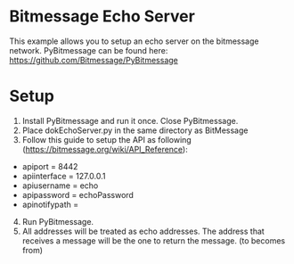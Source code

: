 Bitmessage Echo Server
===================

This example allows you to setup an echo server on the bitmessage network. PyBitmessage can be found here: https://github.com/Bitmessage/PyBitmessage


Setup
=====
1. Install PyBitmessage and run it once. Close PyBitmessage.
2. Place dokEchoServer.py in the same directory as BitMessage
3. Follow this guide to setup the API as following (https://bitmessage.org/wiki/API_Reference):
  * apiport = 8442
  * apiinterface = 127.0.0.1
  * apiusername = echo
  * apipassword = echoPassword
  * apinotifypath = <Insert path to dokEchoServer.py here.>
4. Run PyBitmessage.
5. All addresses will be treated as echo addresses. The address that receives a message will be the one to return the message. (to becomes from)
